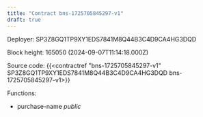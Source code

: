 ```yaml
---
title: "Contract bns-1725705845297-v1"
draft: true
---
```

Deployer: SP3Z8GQ1TP9XY1EDS7841M8Q44B3C4D9CA4HG3DQD


 



Block height: 165050 (2024-09-07T11:14:18.000Z)

Source code: {{<contractref "bns-1725705845297-v1" SP3Z8GQ1TP9XY1EDS7841M8Q44B3C4D9CA4HG3DQD bns-1725705845297-v1>}}

Functions:

* purchase-name _public_
